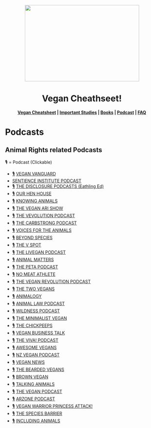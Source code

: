 <div align="center">
  <img width="375" height="250" src="src/.png">
  <h1>Vegan Cheathseet!</h1>

  <h4>
    <a href="README.md">Vegan Cheatsheet</a>
    <span> | </span>
    <a href="">Important Studies</a>
    <span> | </span>
    <a href="">Books</a>
    <span> | </span>
    <a href="">Podcast</a>
    <span> | </span>
    <a href="">FAQ</a>
  </h4>
</div>

# Podcasts

## Animal Rights related Podcasts
🎙️ = Podcast (Clickable)

- [🎙️](https://player.fm/series/the-vegan-vanguard) [VEGAN VANGUARD](https://veganvanguardpodcast.com/)
- [](https://player.fm/series/the-sentience-institute-podcast) [SENTIENCE INSTITUTE PODCAST](https://www.sentienceinstitute.org/podcast)
- [🎙️](https://player.fm/series/the-disclosure-podcast) [THE DISCLOSURE PODCASTS (Eathling Ed)](https://earthlinged.org)
- [🎙️](https://player.fm/series/series-2399272) [OUR HEN HOUSE](https://www.ourhenhouse.org/podcast)
- [🎙️](https://player.fm/series/2394606) [KNOWING ANIMALS](http://knowinganimals.libsyn.com/podcast)
- [🎙️](https://player.fm/series/the-veganari-show) [THE VEGAN ARI SHOW](https://veganari.com)
- [🎙️](https://player.fm/series/the-vevolution-podcast) [THE VEVOLUTION PODCAST](https://www.vevolution.co)
- [🎙️](https://player.fm/series/the-carbstrong-cast) [THE CARBSTRONG PODCAST](https://anchor.fm/joey-carbstrong)
- [🎙️](https://player.fm/series/voices-for-the-animals) [VOICES FOR THE ANIMALS](https://kboo.fm/program/voices-animals)
- [🎙️](https://player.fm/series/beyond-species) [BEYOND SPECIES](https://beyond-species.simplecast.com)
- [🎙️](https://player.fm/series/series-2354614) [THE V SPOT](http://www.thevspot.fm)
- [🎙️](https://player.fm/series/series-2285983) [THE LIVEGAN PODCAST](http://www.livegan.ca)
- [🎙️](https://player.fm/series/animal-matters) [ANIMAL MATTERS](https://safe.org.nz/animalmatters)
- [🎙️](https://player.fm/series/the-peta-podcast) [THE PETA PODCAST](http://petapodcast.libsyn.com/website)
- [🎙️](https://player.fm/series/no-meat-athlete-radio-79294) [NO MEAT ATHLETE](http://www.runningonplants.com)
- [🎙️](https://player.fm/series/theveganrevolution) [THE VEGAN REVOLUTION PODCAST](https://soundcloud.com/the-vegan-revolution-1)
- [🎙️](https://player.fm/series/the-two-vegans) [THE TWO VEGANS](https://amaeya.fm/twovegans)
- [🎙️](https://player.fm/series/animalogy-the-animals-in-our-everyday-words-phrases) [ANIMALOGY](https://www.colleenpatrickgoudreau.com/animalogy-podcast)
- [🎙️](https://player.fm/series/animal-law) [ANIMAL LAW PODCAST](https://www.ourhenhouse.org/animallaw)
- [🎙️](https://player.fm/series/wildness) [WILDNESS PODCAST](https://www.wildanimalinitiative.org)
- [🎙️](https://player.fm/series/the-minimalist-vegan-podcast) [THE MINIMALIST VEGAN](https://theminimalistvegan.com)
- [🎙️](https://player.fm/series/the-chickpeeps-vegan-podcast) [THE CHICKPEEPS](http://thechickpeeps.libsyn.com/website)
- [🎙️](https://player.fm/series/vegan-business-talk) [VEGAN BUSINESS TALK](https://www.veganbusinessmedia.com/blog)
- [🎙️](https://player.fm/series/viva-vegan-podcast) [THE VIVA! PODCAST](http://vivaradio.libsyn.com/podcast)
- [🎙️](https://player.fm/series/awesome-vegans-with-elysabeth-alfano) [AWESOME VEGANS](http://elysabethalfano.com)
- [🎙️](https://player.fm/series/nz-vegan-podcast) [NZ VEGAN PODCAST](http://nzveganpodcast.blogspot.com)
- [🎙️](https://player.fm/series/vegan-news) [VEGAN NEWS](https://vegannewsnow.com)
- [🎙️](https://player.fm/series/the-bearded-vegans) [THE BEARDED VEGANS](https://thecommentist.com/beardedvegans)
- [🎙️](https://player.fm/series/brown-vegan-2394840) [BROWN VEGAN](http://brownvegan.libsyn.com)
- [🎙️](https://player.fm/series/talking-animals-1000485) [TALKING ANIMALS](https://talkinganimals.net)
- [🎙️](https://player.fm/series/the-vegan-podcast) [THE VEGAN PODCAST](http://jonvenus.com)
- [🎙️](https://player.fm/series/arzone-animal-rights-zone-podcasts) [ARZONE PODCAST](http://www.arzonepodcasts.com)
- [🎙️](https://player.fm/series/vegan-warrior-princesses-attack) [VEGAN WARRIOR PRINCESS ATTACK!](http://veganwarriorprincessesattack.com)
- [🎙️](https://player.fm/series/2532012) [THE SPECIES BARRIER](https://thespeciesbarrier.podbean.com)
- [🎙️](https://player.fm/series/including-animals) [INCLUDING ANIMALS](http://includinganimals.libsyn.com)
